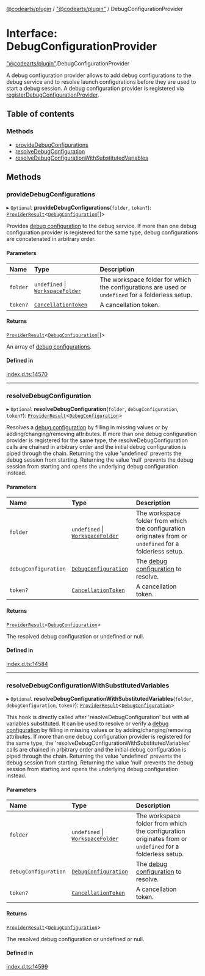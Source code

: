 [@codearts/plugin](../README.md) / ["@codearts/plugin"](../modules/_codearts_plugin_.md) / DebugConfigurationProvider

# Interface: DebugConfigurationProvider

["@codearts/plugin"](../modules/_codearts_plugin_.md).DebugConfigurationProvider

A debug configuration provider allows to add debug configurations to the debug service
and to resolve launch configurations before they are used to start a debug session.
A debug configuration provider is registered via [registerDebugConfigurationProvider](../modules/codearts_plugin_.debug.md#registerdebugconfigurationprovider).

## Table of contents

### Methods

- [provideDebugConfigurations](codearts_plugin_.DebugConfigurationProvider.md#providedebugconfigurations)
- [resolveDebugConfiguration](codearts_plugin_.DebugConfigurationProvider.md#resolvedebugconfiguration)
- [resolveDebugConfigurationWithSubstitutedVariables](codearts_plugin_.DebugConfigurationProvider.md#resolvedebugconfigurationwithsubstitutedvariables)

## Methods

### provideDebugConfigurations

▸ `Optional` **provideDebugConfigurations**(`folder`, `token?`): [`ProviderResult`](../modules/_codearts_plugin_.md#providerresult)<[`DebugConfiguration`](codearts_plugin_.DebugConfiguration.md)[]\>

Provides [debug configuration](codearts_plugin_.DebugConfiguration.md) to the debug service. If more than one debug configuration provider is
registered for the same type, debug configurations are concatenated in arbitrary order.

#### Parameters

| Name | Type | Description |
| :------ | :------ | :------ |
| `folder` | `undefined` \| [`WorkspaceFolder`](codearts_plugin_.WorkspaceFolder.md) | The workspace folder for which the configurations are used or `undefined` for a folderless setup. |
| `token?` | [`CancellationToken`](codearts_plugin_.CancellationToken.md) | A cancellation token. |

#### Returns

[`ProviderResult`](../modules/_codearts_plugin_.md#providerresult)<[`DebugConfiguration`](codearts_plugin_.DebugConfiguration.md)[]\>

An array of [debug configurations](codearts_plugin_.DebugConfiguration.md).

#### Defined in

[index.d.ts:14570](https://github.com/huaweicloud/cloudide-plugin-api/blob/4d28848/index.d.ts#L14570)

___

### resolveDebugConfiguration

▸ `Optional` **resolveDebugConfiguration**(`folder`, `debugConfiguration`, `token?`): [`ProviderResult`](../modules/_codearts_plugin_.md#providerresult)<[`DebugConfiguration`](codearts_plugin_.DebugConfiguration.md)\>

Resolves a [debug configuration](codearts_plugin_.DebugConfiguration.md) by filling in missing values or by adding/changing/removing attributes.
If more than one debug configuration provider is registered for the same type, the resolveDebugConfiguration calls are chained
in arbitrary order and the initial debug configuration is piped through the chain.
Returning the value 'undefined' prevents the debug session from starting.
Returning the value 'null' prevents the debug session from starting and opens the underlying debug configuration instead.

#### Parameters

| Name | Type | Description |
| :------ | :------ | :------ |
| `folder` | `undefined` \| [`WorkspaceFolder`](codearts_plugin_.WorkspaceFolder.md) | The workspace folder from which the configuration originates from or `undefined` for a folderless setup. |
| `debugConfiguration` | [`DebugConfiguration`](codearts_plugin_.DebugConfiguration.md) | The [debug configuration](codearts_plugin_.DebugConfiguration.md) to resolve. |
| `token?` | [`CancellationToken`](codearts_plugin_.CancellationToken.md) | A cancellation token. |

#### Returns

[`ProviderResult`](../modules/_codearts_plugin_.md#providerresult)<[`DebugConfiguration`](codearts_plugin_.DebugConfiguration.md)\>

The resolved debug configuration or undefined or null.

#### Defined in

[index.d.ts:14584](https://github.com/huaweicloud/cloudide-plugin-api/blob/4d28848/index.d.ts#L14584)

___

### resolveDebugConfigurationWithSubstitutedVariables

▸ `Optional` **resolveDebugConfigurationWithSubstitutedVariables**(`folder`, `debugConfiguration`, `token?`): [`ProviderResult`](../modules/_codearts_plugin_.md#providerresult)<[`DebugConfiguration`](codearts_plugin_.DebugConfiguration.md)\>

This hook is directly called after 'resolveDebugConfiguration' but with all variables substituted.
It can be used to resolve or verify a [debug configuration](codearts_plugin_.DebugConfiguration.md) by filling in missing values or by adding/changing/removing attributes.
If more than one debug configuration provider is registered for the same type, the 'resolveDebugConfigurationWithSubstitutedVariables' calls are chained
in arbitrary order and the initial debug configuration is piped through the chain.
Returning the value 'undefined' prevents the debug session from starting.
Returning the value 'null' prevents the debug session from starting and opens the underlying debug configuration instead.

#### Parameters

| Name | Type | Description |
| :------ | :------ | :------ |
| `folder` | `undefined` \| [`WorkspaceFolder`](codearts_plugin_.WorkspaceFolder.md) | The workspace folder from which the configuration originates from or `undefined` for a folderless setup. |
| `debugConfiguration` | [`DebugConfiguration`](codearts_plugin_.DebugConfiguration.md) | The [debug configuration](codearts_plugin_.DebugConfiguration.md) to resolve. |
| `token?` | [`CancellationToken`](codearts_plugin_.CancellationToken.md) | A cancellation token. |

#### Returns

[`ProviderResult`](../modules/_codearts_plugin_.md#providerresult)<[`DebugConfiguration`](codearts_plugin_.DebugConfiguration.md)\>

The resolved debug configuration or undefined or null.

#### Defined in

[index.d.ts:14599](https://github.com/huaweicloud/cloudide-plugin-api/blob/4d28848/index.d.ts#L14599)
